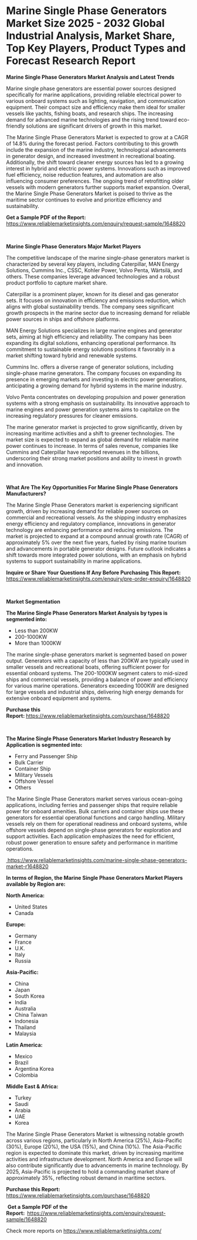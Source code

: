 <p><h1>Marine Single Phase Generators Market Size 2025 - 2032 Global Industrial Analysis, Market Share, Top Key Players, Product Types and Forecast Research Report</h1></p><p><strong>Marine Single Phase Generators Market Analysis and Latest Trends</strong></p>
<p><p>Marine single phase generators are essential power sources designed specifically for marine applications, providing reliable electrical power to various onboard systems such as lighting, navigation, and communication equipment. Their compact size and efficiency make them ideal for smaller vessels like yachts, fishing boats, and research ships. The increasing demand for advanced marine technologies and the rising trend toward eco-friendly solutions are significant drivers of growth in this market.</p><p>The Marine Single Phase Generators Market is expected to grow at a CAGR of 14.8% during the forecast period. Factors contributing to this growth include the expansion of the marine industry, technological advancements in generator design, and increased investment in recreational boating. Additionally, the shift toward cleaner energy sources has led to a growing interest in hybrid and electric power systems. Innovations such as improved fuel efficiency, noise reduction features, and automation are also influencing consumer preferences. The ongoing trend of retrofitting older vessels with modern generators further supports market expansion. Overall, the Marine Single Phase Generators Market is poised to thrive as the maritime sector continues to evolve and prioritize efficiency and sustainability.</p></p>
<p><strong>Get a Sample PDF of the Report:&nbsp;</strong> <a href="https://www.reliablemarketinsights.com/enquiry/request-sample/1648820?utm_campaign=2207&utm_medium=2&utm_source=Github&utm_content=ia&utm_term=26032025&utm_id=marine-single-phase-generators">https://www.reliablemarketinsights.com/enquiry/request-sample/1648820</a></p>
<p>&nbsp;</p>
<p><strong>Marine Single Phase Generators Major Market Players</strong></p>
<p><p>The competitive landscape of the marine single-phase generators market is characterized by several key players, including Caterpillar, MAN Energy Solutions, Cummins Inc., CSSC, Kohler Power, Volvo Penta, Wärtsilä, and others. These companies leverage advanced technologies and a robust product portfolio to capture market share.</p><p>Caterpillar is a prominent player, known for its diesel and gas generator sets. It focuses on innovation in efficiency and emissions reduction, which aligns with global sustainability trends. The company sees significant growth prospects in the marine sector due to increasing demand for reliable power sources in ships and offshore platforms.</p><p>MAN Energy Solutions specializes in large marine engines and generator sets, aiming at high efficiency and reliability. The company has been expanding its digital solutions, enhancing operational performance. Its commitment to sustainable energy solutions positions it favorably in a market shifting toward hybrid and renewable systems.</p><p>Cummins Inc. offers a diverse range of generator solutions, including single-phase marine generators. The company focuses on expanding its presence in emerging markets and investing in electric power generations, anticipating a growing demand for hybrid systems in the marine industry.</p><p>Volvo Penta concentrates on developing propulsion and power generation systems with a strong emphasis on sustainability. Its innovative approach to marine engines and power generation systems aims to capitalize on the increasing regulatory pressures for cleaner emissions.</p><p>The marine generator market is projected to grow significantly, driven by increasing maritime activities and a shift to greener technologies. The market size is expected to expand as global demand for reliable marine power continues to increase. In terms of sales revenue, companies like Cummins and Caterpillar have reported revenues in the billions, underscoring their strong market positions and ability to invest in growth and innovation.</p></p>
<p>&nbsp;</p>
<p><strong>What Are The Key Opportunities For Marine Single Phase Generators Manufacturers?</strong></p>
<p><p>The Marine Single Phase Generators market is experiencing significant growth, driven by increasing demand for reliable power sources on commercial and recreational vessels. As the shipping industry emphasizes energy efficiency and regulatory compliance, innovations in generator technology are enhancing performance and reducing emissions. The market is projected to expand at a compound annual growth rate (CAGR) of approximately 5% over the next five years, fueled by rising marine tourism and advancements in portable generator designs. Future outlook indicates a shift towards more integrated power solutions, with an emphasis on hybrid systems to support sustainability in marine applications.</p></p>
<p><strong>Inquire or Share Your Questions If Any Before Purchasing This Report:</strong> <a href="https://www.reliablemarketinsights.com/enquiry/pre-order-enquiry/1648820?utm_campaign=2207&utm_medium=2&utm_source=Github&utm_content=ia&utm_term=26032025&utm_id=marine-single-phase-generators">https://www.reliablemarketinsights.com/enquiry/pre-order-enquiry/1648820</a></p>
<p>&nbsp;</p>
<p><strong>Market Segmentation</strong></p>
<p><strong>The Marine Single Phase Generators Market Analysis by types is segmented into:</strong></p>
<p><ul><li>Less than 200KW</li><li>200-1000KW</li><li>More than 1000KW</li></ul></p>
<p><p>The marine single-phase generators market is segmented based on power output. Generators with a capacity of less than 200KW are typically used in smaller vessels and recreational boats, offering sufficient power for essential onboard systems. The 200-1000KW segment caters to mid-sized ships and commercial vessels, providing a balance of power and efficiency for various marine operations. Generators exceeding 1000KW are designed for large vessels and industrial ships, delivering high energy demands for extensive onboard equipment and systems.</p></p>
<p><strong>Purchase this Report:&nbsp;</strong><a href="https://www.reliablemarketinsights.com/purchase/1648820?utm_campaign=2207&utm_medium=2&utm_source=Github&utm_content=ia&utm_term=26032025&utm_id=marine-single-phase-generators">https://www.reliablemarketinsights.com/purchase/1648820</a></p>
<p>&nbsp;</p>
<p><strong>The Marine Single Phase Generators Market Industry Research by Application is segmented into:</strong></p>
<p><ul><li>Ferry and Passenger Ship</li><li>Bulk Carrier</li><li>Container Ship</li><li>Military Vessels</li><li>Offshore Vessel</li><li>Others</li></ul></p>
<p><p>The Marine Single Phase Generators market serves various ocean-going applications, including ferries and passenger ships that require reliable power for onboard amenities. Bulk carriers and container ships use these generators for essential operational functions and cargo handling. Military vessels rely on them for operational readiness and onboard systems, while offshore vessels depend on single-phase generators for exploration and support activities. Each application emphasizes the need for efficient, robust power generation to ensure safety and performance in maritime operations.</p></p>
<p><a href="https://www.reliablemarketinsights.com/marine-single-phase-generators-market-r1648820?utm_campaign=2207&utm_medium=2&utm_source=Github&utm_content=ia&utm_term=26032025&utm_id=marine-single-phase-generators">&nbsp;https://www.reliablemarketinsights.com/marine-single-phase-generators-market-r1648820</a></p>
<p><strong>In terms of Region, the Marine Single Phase Generators Market Players available by Region are:</strong></p>
<p>
    <p> <strong> North America: </strong>
        <ul>
            <li>United States</li>
            <li>Canada</li>
        </ul>
        </p> 
    <p> <strong> Europe: </strong>
        <ul>
            <li>Germany</li>
            <li>France</li>
            <li>U.K.</li>
            <li>Italy</li>
            <li>Russia</li>
        </ul>
        </p> 
    <p> <strong> Asia-Pacific: </strong>
        <ul>
            <li>China</li>
            <li>Japan</li>
            <li>South Korea</li>
            <li>India</li>
            <li>Australia</li>
            <li>China Taiwan</li>
            <li>Indonesia</li>
            <li>Thailand</li>
            <li>Malaysia</li>
        </ul>
        </p> 
    <p> <strong> Latin America: </strong>
        <ul>
            <li>Mexico</li>
            <li>Brazil</li>
            <li>Argentina Korea</li>
            <li>Colombia</li>
        </ul>
        </p> 
    <p> <strong> Middle East & Africa: </strong>
        <ul>
            <li>Turkey</li>
            <li>Saudi</li>
            <li>Arabia</li>
            <li>UAE</li>
            <li>Korea</li>
        </ul>
    </p>
    </p>
<p><p>The Marine Single Phase Generators Market is witnessing notable growth across various regions, particularly in North America (25%), Asia-Pacific (30%), Europe (20%), the USA (15%), and China (10%). The Asia-Pacific region is expected to dominate this market, driven by increasing maritime activities and infrastructure development. North America and Europe will also contribute significantly due to advancements in marine technology. By 2025, Asia-Pacific is projected to hold a commanding market share of approximately 35%, reflecting robust demand in maritime sectors.</p></p>
<p><strong>Purchase this Report: </strong><a href="https://www.reliablemarketinsights.com/purchase/1648820?utm_campaign=2207&utm_medium=2&utm_source=Github&utm_content=ia&utm_term=26032025&utm_id=marine-single-phase-generators">https://www.reliablemarketinsights.com/purchase/1648820</a></p>
<p>&nbsp;<strong>Get a Sample PDF of the Report:&nbsp;&nbsp;</strong><a href="https://www.reliablemarketinsights.com/enquiry/request-sample/1648820?utm_campaign=2207&utm_medium=2&utm_source=Github&utm_content=ia&utm_term=26032025&utm_id=marine-single-phase-generators">https://www.reliablemarketinsights.com/enquiry/request-sample/1648820</a></p>
<p><strong></strong></p>
<p>Check more reports on <a href="https://www.reliablemarketinsights.com/?utm_campaign=2207&utm_medium=2&utm_source=Github&utm_content=ia&utm_term=26032025&utm_id=marine-single-phase-generators">https://www.reliablemarketinsights.com/</a></p>